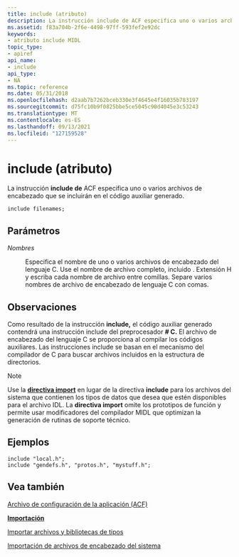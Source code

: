 ```yaml
---
title: include (atributo)
description: La instrucción include de ACF especifica uno o varios archivos de encabezado que se incluirán en el código auxiliar generado.
ms.assetid: f83a704b-2f6e-4498-97ff-593fef2e92dc
keywords:
- atributo include MIDL
topic_type:
- apiref
api_name:
- include
api_type:
- NA
ms.topic: reference
ms.date: 05/31/2018
ms.openlocfilehash: d2aab7b7262bceb330e3f4645e4f16035b783197
ms.sourcegitcommit: d75fc10b9f0825bbe5ce5045c90d4045e3c53243
ms.translationtype: MT
ms.contentlocale: es-ES
ms.lasthandoff: 09/13/2021
ms.locfileid: "127159528"
---
```

# <a name="include-attribute"></a>include (atributo)

La instrucción **include de** ACF especifica uno o varios archivos de encabezado que se incluirán en el código auxiliar generado.

``` syntax
include filenames;
```

## <a name="parameters"></a>Parámetros

<dl> <dt>

*Nombres* 
</dt> <dd>

Especifica el nombre de uno o varios archivos de encabezado del lenguaje C. Use el nombre de archivo completo, incluido . Extensión H y escriba cada nombre de archivo entre comillas. Separe varios nombres de archivo de encabezado de lenguaje C con comas.

</dd> </dl>

## <a name="remarks"></a>Observaciones

Como resultado de la instrucción **include,** el código auxiliar generado contendrá una instrucción include del preprocesador **\# C.** El archivo de encabezado del lenguaje C se proporciona al compilar los códigos auxiliares. Las instrucciones include se basan en el mecanismo del compilador de C para buscar archivos incluidos en la estructura de directorios.

> [!Note]  
> Use la [**directiva import**](import.md) en lugar de la directiva **include** para los archivos del sistema que contienen los tipos de datos que desea que estén disponibles para el archivo IDL. La **directiva import** omite los prototipos de función y permite usar modificadores del compilador MIDL que optimizan la generación de rutinas de soporte técnico.

 

## <a name="examples"></a>Ejemplos

``` syntax
include "local.h";
include "gendefs.h", "protos.h", "mystuff.h";
```

## <a name="see-also"></a>Vea también

<dl> <dt>

[Archivo de configuración de la aplicación (ACF)](application-configuration-file-acf-.md)
</dt> <dt>

[**Importación**](import.md)
</dt> <dt>

[Importar archivos y bibliotecas de tipos](importing-files-and-type-libraries.md)
</dt> <dt>

[Importación de archivos de encabezado del sistema](importing-system-header-files.md)
</dt> </dl>

 

 




